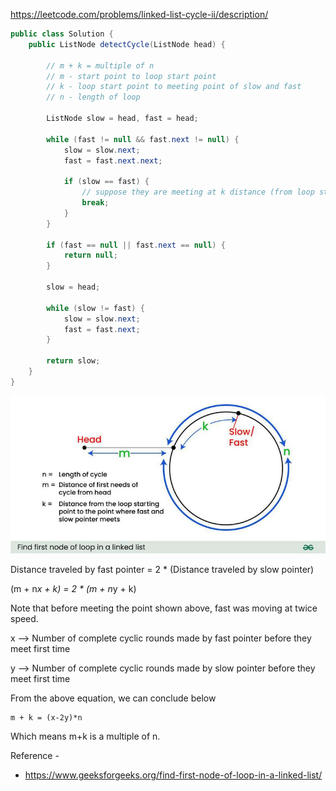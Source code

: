 
https://leetcode.com/problems/linked-list-cycle-ii/description/

```java
public class Solution {
    public ListNode detectCycle(ListNode head) {

        // m + k = multiple of n
        // m - start point to loop start point
        // k - loop start point to meeting point of slow and fast
        // n - length of loop

        ListNode slow = head, fast = head;

        while (fast != null && fast.next != null) {
            slow = slow.next;
            fast = fast.next.next;

            if (slow == fast) {
                // suppose they are meeting at k distance (from loop starting point)
                break;
            }
        }

        if (fast == null || fast.next == null) {
            return null;
        }

        slow = head;

        while (slow != fast) {
            slow = slow.next;
            fast = fast.next;
        }

        return slow;
    }
}
```


![First Node of a loop in linked list](LoopStartingPoint.png)

Distance traveled by fast pointer = 2 * (Distance traveled 
                                         by slow pointer)

(m + n*x + k) = 2 * (m + n*y + k)

Note that before meeting the point shown above, fast
was moving at twice speed.

x -->  Number of complete cyclic rounds made by 
       fast pointer before they meet first time

y -->  Number of complete cyclic rounds made by 
       slow pointer before they meet first time

From the above equation, we can conclude below 

    m + k = (x-2y)*n

Which means m+k is a multiple of n.

Reference -
* https://www.geeksforgeeks.org/find-first-node-of-loop-in-a-linked-list/